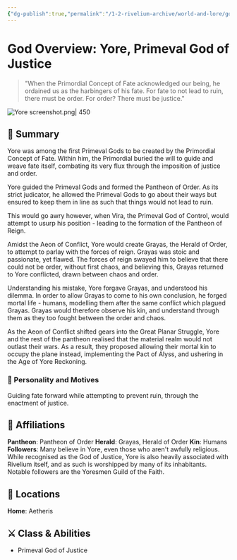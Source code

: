 ```yaml
---
{"dg-publish":true,"permalink":"/1-2-rivelium-archive/world-and-lore/gods/yore/","created":"2025-06-21T11:44:45.656+02:00","updated":"2025-06-21T12:25:15.149+02:00"}
---
```


# God Overview: Yore, Primeval God of Justice

> "When the Primordial Concept of Fate acknowledged our being, he ordained us as the harbingers of his fate. For fate to not lead to ruin, there must be order. For order? There must be justice."

![Yore screenshot.png| 450](/img/user/99%20%F0%9F%93%A6%20The%20Back%20Store/Images/Yore%20screenshot.png)
## 📃 Summary

Yore was among the first Primeval Gods to be created by the Primordial Concept of Fate. Within him, the Primordial buried the will to guide and weave fate itself, combating its very flux through the imposition of justice and order. 

Yore guided the Primeval Gods and formed the Pantheon of Order. As its strict judicator, he allowed the Primeval Gods to go about their ways but ensured to keep them in line as such that things would not lead to ruin.

This would go awry however, when Vira, the Primeval God of Control, would attempt to usurp his position - leading to the formation of the Pantheon of Reign.

Amidst the Aeon of Conflict, Yore would create Grayas, the Herald of Order, to attempt to parlay with the forces of reign. Grayas was stoic and passionate, yet flawed. The forces of reign swayed him to believe that there could not be order, without first chaos, and believing this, Grayas returned to Yore conflicted, drawn between chaos and order.

Understanding his mistake, Yore forgave Grayas, and understood his dilemma. In order to allow Grayas to come to his own conclusion, he forged mortal life - humans, modelling them after the same conflict which plagued Grayas. Grayas would therefore observe his kin, and understand through them as they too fought between the order and chaos.

As the Aeon of Conflict shifted gears into the Great Planar Struggle, Yore and the rest of the pantheon realised that the material realm would not outlast their wars. As a result, they proposed allowing their mortal kin to occupy the plane instead, implementing the Pact of Alyss, and ushering in the Age of Yore Reckoning.
### 🧠 Personality and Motives

Guiding fate forward while attempting to prevent ruin, through the enactment of justice.
## 🤝 Affiliations

**Pantheon**: Pantheon of Order
**Herald**: Grayas, Herald of Order
**Kin**: Humans
**Followers**: Many believe in Yore, even those who aren't awfully religious. While recognised as the God of Justice, Yore is also heavily associated with Rivelium itself, and as such is worshipped by many of its inhabitants. Notable followers are the Yoresmen Guild of the Faith.
## 📌 Locations

**Home**: Aetheris 
## ⚔️ Class & Abilities

- Primeval God of Justice